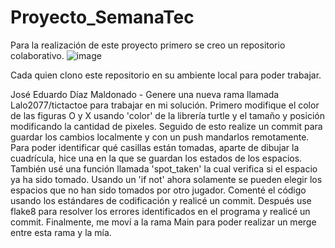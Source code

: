 # Proyecto_SemanaTec

Para la realización de este proyecto primero se creo un repositorio colaborativo.
![image](https://github.com/ErickBautistaA/Proyecto_SemanaTec/assets/99757752/c867c56e-71ef-47e9-8e1e-a4dbe9ece3aa)

Cada quien clono este repositorio en su ambiente local para poder trabajar.

José Eduardo Díaz Maldonado - 
Genere una nueva rama llamada Lalo2077/tictactoe para trabajar en mi solución. Primero modifique el color de las figuras O y X usando 'color' de la librería turtle y el tamaño y posición modificando la cantidad de pixeles. Seguido de esto realize un commit para guardar los cambios localmente y con un push mandarlos remotamente. Para poder identificar qué casillas están tomadas, aparte de dibujar la cuadrícula, hice una en la que se guardan los estados de los espacios. También usé una función
llamada 'spot_taken' la cual verifica si el espacio ya ha sido tomado. Usando un 'if not' ahora solamente se pueden elegir los espacios que no han sido tomados por otro jugador. Comenté el código usando los estándares de codificación y realicé un commit. Después use flake8 para resolver los errores identificados en el programa y realicé un commit. Finalmente, me moví a la rama Main para poder realizar un merge entre esta rama y la mía.

